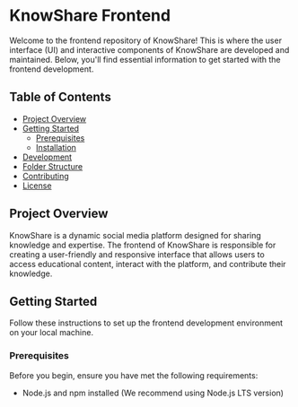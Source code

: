 # KnowShare Frontend

Welcome to the frontend repository of KnowShare! This is where the user interface (UI) and interactive components of KnowShare are developed and maintained. Below, you'll find essential information to get started with the frontend development.

## Table of Contents

- [Project Overview](#project-overview)
- [Getting Started](#getting-started)
  - [Prerequisites](#prerequisites)
  - [Installation](#installation)
- [Development](#development)
- [Folder Structure](#folder-structure)
- [Contributing](#contributing)
- [License](#license)

## Project Overview

KnowShare is a dynamic social media platform designed for sharing knowledge and expertise. The frontend of KnowShare is responsible for creating a user-friendly and responsive interface that allows users to access educational content, interact with the platform, and contribute their knowledge.

## Getting Started

Follow these instructions to set up the frontend development environment on your local machine.

### Prerequisites

Before you begin, ensure you have met the following requirements:

- Node.js and npm installed (We recommend using Node.js LTS version)
